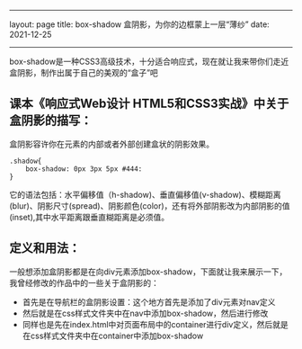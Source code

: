 ---
layout: page
title: box-shadow 盒阴影，为你的边框蒙上一层“薄纱”
date: 2021-12-25

---------

box-shadow是一种CSS3高级技术，十分适合响应式，现在就让我来带你们走近盒阴影，制作出属于自己的美观的“盒子”吧

## 课本《响应式Web设计 HTML5和CSS3实战》中关于盒阴影的描写：

盒阴影容许你在元素的内部或者外部创建盒状的阴影效果。

```
.shadow{
    box-shadow: 0px 3px 5px #444:
}
```

它的语法包括：水平偏移值（h-shadow)、垂直偏移值(v-shadow)、模糊距离(blur)、阴影尺寸(spread)、阴影颜色(color)，还有将外部阴影改为内部阴影的值(inset),其中水平距离跟垂直糊距离是必须值。

## 定义和用法：

一般想添加盒阴影都是在向div元素添加box-shadow，下面就让我来展示一下，我曾经修改的作品中的一些关于盒阴影的：

- 首先是在导航栏的盒阴影设置：这个地方首先是添加了div元素对nav定义
- 然后就是在css样式文件夹中在nav中添加box-shadow，然后进行修改
- 同样也是先在index.html中对页面布局中的container进行div定义，然后就是在css样式文件夹中在container中添加box-shadow

## 